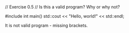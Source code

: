 // Exercise 0.5
// Is this a valid program? Why or why not?

#include <iostream>
int main() std::cout << "Hello, world!" << std::endl;


It is not valid program - missing brackets. 
